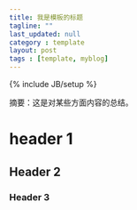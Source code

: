 ```yaml
---
title: 我是模板的标题
tagline: ""
last_updated: null
category : template
layout: post
tags : [template, myblog]
---
```

{% include JB/setup %}

摘要：这是对某些方面内容的总结。

<!-- more -->



# header 1

## Header 2

### Header 3

